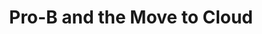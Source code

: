---
title: "Pro-B and the Move to Cloud"
layout: post
lang: en
lang-ref: 114-pro-b
section: 1
category: 
  - projects
hero:
  image:
    src: 1.14-tx-heading.jpg
    alt: A photo of network cables plugged into a network switch.
  standards:
    - security
    - data
blocks:
  - type: title
    label: From Start-up to, well, some sort of Halfway Point
  - When planning the public release of Talent Cloud’s Minimal Viable Product (MVP) in 2018, the GC had just put in place the first cloud procurement vehicles for unclassified sites/information. Unclassified sites include public websites with no login, or any other collection of information. As soon as you need to collect anything - even names and emails - you need to be in a protected environment. And as an experimental staffing platform, we needed to collect a lot more than names.
  - In 2018, the process was underway to replicate the unclassified cloud procurement vehicle but for protected sites/information (up to the classification of Protected-B). This is really what we needed, but without a clear timeline we were looking for other options. Luckily government projects were provided with a route to request permission for collecting some of the least sensitive Protected data (referred to as Protected-A) on the unclassified cloud environment in the interim.
  - We were able to get approval for our site to go live in October 2018 at this “Protected-A” level. 
  - While the solution at the Protected A level allowed us to run our platform and run several experiments, there were a few significant components of the project that we were unable to launch without access to a Protected B server solution. Talent Cloud has been working with the appropriate authorities since 2018 to secure access to a Protected B cloud server environment at Treasury Board Secretariat that would support the team’s open source code stack. This is now available, and Talent Cloud is in final stages of approvals and migration to this new Protected B cloud environment.
  - type: title
    label: A Few Things Talent Cloud Planned, But Couldn’t Do Without a Protected B Server Environment
  - type: list
    style: ordered
    items: 
      - Collect employment equity (EE) information from users that volunteer it. This would help us more objectively determine if our bias reduction interventions were having the intended impact. This impacted the direction of our Bias Reduction work, and limited our ability to collect quantitative data to complement our qualitative analysis.
      - Capture assessment results of individuals going through a hiring process and provide them with a record of assessments they had passed. This impacted our ability to launch and use verifiable portable credentials as part of a searchable, interoperable talent repository.
      - Launch the Indigenous Talent Portal, built for (and designed by) Indigenous employees, which requires self-identification under an EE category. This impacted our ability to post jobs tailored for Indigenous applicants on the portal, and work with the community to develop and test bias reduction approaches.
  - type: pullquote
    content: "\"The pace of evolution for government IT often dictates the level of innovation that's possible elsewhere in government.\""
---